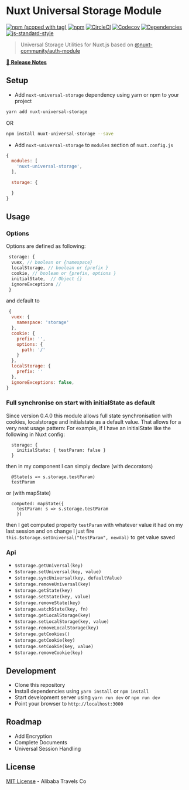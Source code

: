 # Nuxt Universal Storage Module

[![npm (scoped with tag)](https://img.shields.io/npm/v/nuxt-universal-storage/latest.svg?style=flat-square)](https://npmjs.com/package/nuxt-universal-storage)
[![npm](https://img.shields.io/npm/dt/nuxt-universal-storage.svg?style=flat-square)](https://npmjs.com/package/nuxt-universal-storage)
[![CircleCI](https://img.shields.io/circleci/project/github/alibaba-aero/nuxt-universal-storage.svg?style=flat-square)](https://circleci.com/gh/alibaba-aero/nuxt-universal-storage)
[![Codecov](https://img.shields.io/codecov/c/github/alibaba-aero/nuxt-universal-storage.svg?style=flat-square)](https://codecov.io/gh/alibaba-aero/nuxt-universal-storage)
[![Dependencies](https://david-dm.org/alibaba-aero/nuxt-universal-storage/status.svg?style=flat-square)](https://david-dm.org/alibaba-aero/nuxt-universal-storage)
[![js-standard-style](https://img.shields.io/badge/code_style-standard-brightgreen.svg?style=flat-square)](http://standardjs.com)

> Universal Storage Utilities for Nuxt.js based on [@nuxt-community/auth-module](https://github.com/nuxt-community/auth-module)

[📖 **Release Notes**](./CHANGELOG.md)


## Setup

- Add `nuxt-universal-storage` dependency using yarn or npm to your project
```sh
yarn add nuxt-universal-storage
```
OR
```sh
npm install nuxt-universal-storage --save
```

- Add `nuxt-universal-storage` to `modules` section of `nuxt.config.js`

```js
{
  modules: [
    'nuxt-universal-storage',
  ],

  storage: {

  }
}
```

## Usage

### Options

Options are defined as following:
```js
 storage: {
  vuex, // boolean or {namespace} 
  localStorage, // boolean or {prefix } 
  cookie, // boolean or {prefix, options } 
  initialState,  // Object {}
  ignoreExceptions // 
 }
```
and default to
```js  
 {
  vuex: {
    namespace: 'storage'
  },
  cookie: {
    prefix: '',
    options: {
      path: '/'
    }
  },
  localStorage: {
    prefix: ''
  },
  ignoreExceptions: false,
}
```

### Full synchronise on start with initialState as default

Since version 0.4.0 this module allows full state synchronisation with cookies, localstorage and initialstate as a default value. That allows for a very neat usage pattern:
For example, if I have an initialState like the following in Nuxt config:

```
  storage: {
    initialState: { testParam: false }
  }
```
then in my component I can simply declare (with decorators)
```
  @State(s => s.storage.testParam)
  testParam
```  
or  (with mapState)
```
  computed: mapState({
    testParam: s => s.storage.testParam
    })
```    
then I get computed property `testParam` with whatever value it had on my last session and on change I just fire `this.$storage.setUniversal("testParam", newVal)` to get value saved

### Api 
  
* `$storage.getUniversal(key)`
* `$storage.setUniversal(key, value)`
* `$storage.syncUniversal(key, defaultValue)`
* `$storage.removeUniversal(key)`
* `$storage.getState(key)`
* `$storage.setState(key, value)`
* `$storage.removeState(key)`
* `$storage.watchState(key, fn)`
* `$storage.getLocalStorage(key)`
* `$storage.setLocalStorage(key, value)`
* `$storage.removeLocalStorage(key)`
* `$storage.getCookies()`
* `$storage.getCookie(key)`
* `$storage.setCookie(key, value)`
* `$storage.removeCookie(key)`

## Development

- Clone this repository
- Install dependencies using `yarn install` or `npm install`
- Start development server using `yarn run dev` or `npm run dev`
- Point your browser to `http://localhost:3000`

## Roadmap

- Add Encryption
- Complete Documents
- Universal Session Handling

## License

[MIT License](./LICENSE) - Alibaba Travels Co

